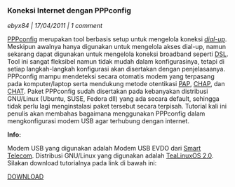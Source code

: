 ### **Koneksi Internet dengan PPPconfig**
_ebyx84 | 17/04/2011 | 1 comment_

[PPPconfig](http://en.wikipedia.org/wiki/Pppconfig) merupakan tool berbasis setup untuk mengelola koneksi _[dial-up](http://en.wikipedia.org/wiki/Dial_up)_. Meskipun awalnya hanya digunakan untuk mengelola akses dial-up, namun sekarang dapat digunakan untuk mengelola koneksi broadband seperti [DSL](http://en.wikipedia.org/wiki/DSL). Tool ini sangat fleksibel namun tidak mudah dalam konfigurasinya, tetapi di setiap langkah-langkah konfigurasi akan disertakan dengan penjelasaanya. PPPconfig mampu mendeteksi secara otomatis modem yang terpasang pada komputer/laptop serta mendukung metode otentikasi [PAP](http://en.wikipedia.org/wiki/Password_Authentication_Protocol), [CHAP](http://en.wikipedia.org/wiki/Challenge-handshake_authentication_protocol), dan [CHAT](http://en.wikipedia.org/wiki/Chat_(ppp)). Paket PPPconfig sudah disertakan pada kebanyakan distribusi GNU/Linux (Ubuntu, SUSE, Fedora dll) yang ada secara default, sehingga tidak perlu lagi menginstalasi paket tersebut secara terpisah.
Tutorial kali ini penulis akan membahas bagaimana menggunakan PPPconfig dalam mengkonfigurasi modem USB agar terhubung dengan internet.

**Info:**

Modem USB yang digunakan adalah Modem USB EVDO dari [Smart Telecom](http://www.smart-telecom.co.id/). Distribusi GNU/Linux yang digunakan adalah [TeaLinuxOS 2.0](http://tealinuxos.doscom.org/).
Silakan download tutorialnya pada link di bawah ini:

[DOWNLOAD](http://www.ziddu.com/download/13786966/pppconfig.pdf.html)
